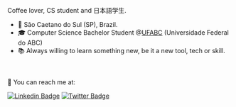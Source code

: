 
Coffee lover, CS student and 日本語学生.
  
* :round_pushpin: São Caetano do Sul (SP), Brazil. 
* :mortar_board: Computer Science Bachelor Student @<a href="http://www.ufabc.edu.br">UFABC</a> (Universidade Federal do ABC)
* :books: Always willing to learn something new, be it a new tool, tech or skill.


<br></br>
:email: You can reach me at:

[![Linkedin Badge](https://img.shields.io/badge/-LinkedIn-blue?style=flat-square&logo=Linkedin&logoColor=white)](https://www.linkedin.com/in/ruanrf)
[![Twitter Badge](https://img.shields.io/badge/-Twitter-1ca0f1?style=flat-square&labelColor=1ca0f1&logo=twitter&logoColor=white)](https://twitter.com/ruannn)
 
